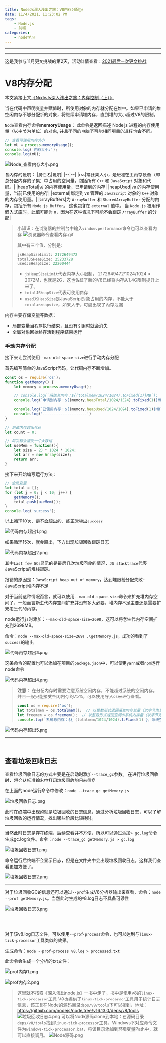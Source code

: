 ```yaml
---
title: NodeJs深入浅出之旅：V8内存分配🧙‍♂️
date: 11/4/2021, 11:23:02 PM
tags: 
    - Node.js 
    - 前端
categories: 
    - node学习
---
```


<!--more-->

---

---
这是我参与11月更文挑战的第2天，活动详情查看：[2021最后一次更文挑战](https://juejin.cn/post/7023643374569816095 "https://juejin.cn/post/7023643374569816095")


# V8内存分配

本文紧接上文[《NodeJs深入浅出之旅：内存控制（上）》](https://juejin.cn/post/7022993954677194766#heading-13)

当在代码中声明变量并赋值时，所使用对象的内存就分配在堆中。如果已申请的堆空闲内存不够分配新的对象，将继续申请堆内存，直到堆的大小超过V8的限制。

`Node`查看内存命令**memoryUsage**：
此命令是返回描述 Node.js 进程的内存使用量（以字节为单位）的对象, 并且不同的电脑下可能相同项目的进程也会不同。
``` javascript
// 查看可使用内存大小
let mU = process.memoryUsage();
console.log('内存大小:');
console.log(mU);
```

![Node_查看内存大小.png](https://p6-juejin.byteimg.com/tos-cn-i-k3u1fbpfcp/d09c43689a854b819b0c0c1ec25307c3~tplv-k3u1fbpfcp-watermark.image?)


各内存的说明：
|属性名|说明|
|--|--|
|rss|常驻集大小，是进程在主内存设备（即总分配内存的子集）中占用的空间量，包括所有 `C++` 和 `JavaScript` 对象和代码。|
|heapTotal|`V8` 的内存使用量，已申请到的内存|
|heapUsed|`V8` 的内存使用量，当前已使用的内存|
|external|绑定到 `V8` 管理的 `JavaScript` 对象的 `C++` 对象的内存使用量。|
|arrayBuffers|为 `ArrayBuffer` 和 `SharedArrayBuffer` 分配的内存，包括所有 `Node.js Buffer`。 这也包含在 `external` 值中。 当 `Node.js` 被用作嵌入式库时，此值可能为 `0`，因为在这种情况下可能不会跟踪 `ArrayBuffer` 的分配|


> 小知识：在浏览器的控制台中输入`window.performance`命令也可以查看内存
> ![浏览器命令查看内存.gif](https://p3-juejin.byteimg.com/tos-cn-i-k3u1fbpfcp/29b454172fa540529bc8a3bf9f9ef6e9~tplv-k3u1fbpfcp-watermark.image?)
> 
> 其中有三个值，分别是:
> ``` javascript
> jsHeapSizeLimit: 2172649472
> totalJSHeapSize: 25233728
> usedJSHeapSize: 22200444
> ```
> * `jsHeapSizeLimit`代表内存大小限制， 2172649472/1024/1024 ≈ 2072M，也就是2G，这也佐证了新的V8已经将内存从1.4G限制提升上来了。 
> * `totalJSHeapSize`代表可使用内存
> * `usedJSHeapSize`是JavaScript对象占用的内存，不能大于`totalJSHeapSize`，如果大于，可能出现了内存泄漏


内存主要存储变量等数据：
* 局部变量当程序执行结束，且没有引用时就会消失
* 全局对象回始终存活到程序结束运行


### 手动内存分配

接下来让尝试使用`--max-old-space-size`进行手动内存分配

首先编写简单的JavaScript代码，让代码内存不断增加。
```javascript
const os = require('os');
function getMemory() {
    let memory = process.memoryUsage();

    // console.log(`系统总内存：${(totalmem/1024/1024).toFixed(1)}MB`);
    console.log(`申请到内存：${(memory.heapTotal/1024/1024).toFixed(1)}MB`);
    
    console.log(`已使用内存：${(memory.heapUsed/1024/1024).toFixed(1)}MB`);
    console.log('--------------------')
}

// 测试内存超出代码
let count = 0;

// 每次都会接受一个大数组
let useMem = function(){
    let size = 20 * 1024 * 1024;
    let arr = new Array(size);
    return arr;
}
```
接下来开始编写运行方法：
```javascript
// 全局变量
let total = [];
for (let j = 0; j < 10; j++) {
    getMemory();
    total.push(useMem());
}
console.log('success');
```

以上循环10次，是不会超出的，能正常输出`success`


![代码内存超出1.png](https://p9-juejin.byteimg.com/tos-cn-i-k3u1fbpfcp/85939ab85af9455d984b08d5add6ec8e~tplv-k3u1fbpfcp-watermark.image?)

如果循环15次，就会超出，下方出现垃圾回收跟踪日志


![代码内存超出2.png](https://p3-juejin.byteimg.com/tos-cn-i-k3u1fbpfcp/682da5a79b4a4c0a9ee232f053645429~tplv-k3u1fbpfcp-watermark.image?)

其中`Last few GCs`显示的是最后几次垃圾回收的情况，`JS stacktrace`代表JavaScript的堆栈跟踪。

报错的原因是：`JavaScript heap out of memory`，达到堆限制分配失败-JavaScript堆内存不足

对于当前这种情况而言，就可以使用`--max-old-space-size`命令来扩充堆内存空间了，一般而言新生代内存空间扩充并没有多大必要，堆内存不足主要还是需要扩充老生代的内存。

node运行`js`时添加：`--max-old-space-size=2698`，这可以将老生代内存空间扩充到2698MB。

命令：`node --max-old-space-size=2698 .\getMemory.js`，成功的看到了`success`的输出


![代码内存超出3.png](https://p6-juejin.byteimg.com/tos-cn-i-k3u1fbpfcp/664ccc1c7bde46799481f2fa1e86f4d3~tplv-k3u1fbpfcp-watermark.image?)

这条命令的配置也可以添加在项目的`package.json`中，可以使用`yarn`或者`npm`运行node命令


![代码内存超出4.png](https://p3-juejin.byteimg.com/tos-cn-i-k3u1fbpfcp/aa7066a36d834346a716131d6917ceed~tplv-k3u1fbpfcp-watermark.image?)

> **注意**： 在分配内存时需要注意系统空闲内存，不能超过系统的空闲内存。并且一般只能接受空闲内存的75%。可以使用导入`os`来进行查看。
> ```javascript
> const os = require('os');
> let totalmem = os.totalmem();  // 以整数形式返回系统内存总量（以字节为单位）
> let freemem = os.freemem();  // 以整数形式返回空闲的系统内存量（以字节为单位）。
> console.log(`系统总内存：${ (totalmem/1024/1024).toFixed(1) }，系统空闲内存：${ (freemem/1024/1024).toFixed(1) }`);
> ```
> 

![代码内存超出5.png](https://p9-juejin.byteimg.com/tos-cn-i-k3u1fbpfcp/2a4faa052d1648c190f81502dcfc6662~tplv-k3u1fbpfcp-watermark.image?)
***

<br>


## 查看垃圾回收日志

查看垃圾回收日志的方式主要是在启动时添加`--trace_gc`参数。 在进行垃圾回收时，将会从标准输出中打印垃圾回收的日志信息

在上面的node运行命令中修改：`node --trace_gc getMemory.js`


![垃圾回收日志.png](https://p9-juejin.byteimg.com/tos-cn-i-k3u1fbpfcp/7f88e971ef5d4e03be9fb0b7e0cad504~tplv-k3u1fbpfcp-watermark.image?)

此时在终端中出现的就是垃圾回收的日志信息，通过分析垃圾回收日志，可以了解垃圾回收的运行情况，找出哪些阶段比较耗时。

***

当然此时日志是存在终端，后续查看并不方便，所以可以通过添加`> gc.log`命令生成gc.log文件。命令：`node --trace_gc getMemory.js > gc.log`


![垃圾回收日志1.png](https://p1-juejin.byteimg.com/tos-cn-i-k3u1fbpfcp/4bbc124aa3f6478798c1756522b16dd5~tplv-k3u1fbpfcp-watermark.image?)

命令运行后终端不会显示日志，但是在文件夹中会出现垃圾回收日志，这样我们查看更加方便了。


![垃圾回收日志2.png](https://p3-juejin.byteimg.com/tos-cn-i-k3u1fbpfcp/01cb9cc9b9044c14817ffd9c30039c24~tplv-k3u1fbpfcp-watermark.image?)

***

对于垃圾回收GC的信息还可以通过`--prof`生成V8分析器输出来查看，命令：`node --prof getMemory.js`。当然此时生成的v8.log日志不具备可读性


![垃圾回收日志3.png](https://p3-juejin.byteimg.com/tos-cn-i-k3u1fbpfcp/63f680ace7824a439189039fc531de5c~tplv-k3u1fbpfcp-watermark.image?)

<br>

<br>

对于该v8.log日志文件，可以使用`--prof-process`命令，也可以达到与`linux-tick-processor`工具类似的效果。

生成命令：`node --prof-process v8.log > processed.txt`

此命令会生成一个分析的txt文件：


![prof内存1.png](https://p3-juejin.byteimg.com/tos-cn-i-k3u1fbpfcp/292e87cf9ff74a6b8287f6209a499a8a~tplv-k3u1fbpfcp-watermark.image?)


![prof内存2.png](https://p1-juejin.byteimg.com/tos-cn-i-k3u1fbpfcp/a386ab42935a49bfa6fc58148b5cc2e1~tplv-k3u1fbpfcp-watermark.image?)


> 这里就不按照《深入浅出node.js》一书中走了，书中是使用v8的`linux-tick-processor`工具
> V8也提供了`linux-tick-processor`工具用于统计日志信息，该工具在Node的源码目录`deps/v8/tools`下可以找到，地址：https://github.com/nodejs/node/tree/v16.13.0/deps/v8/tools
> ![垃圾回收日志4.png](https://p9-juejin.byteimg.com/tos-cn-i-k3u1fbpfcp/04ae23d2330f4624b0fbc0b45fdcfe24~tplv-k3u1fbpfcp-watermark.image?)
> 可以将Node源码clone到本地：在源码目录`deps/v8/tools`找到`linux-tick-processor`工具，Windows下对应命令文件为`windows-tick-processor.bat`，将该目录添加到环境变量Path中，就可以直接调用。
> ![Node源码.png](https://p9-juejin.byteimg.com/tos-cn-i-k3u1fbpfcp/d54249734d214de5add3ae469cfc1441~tplv-k3u1fbpfcp-watermark.image?)



